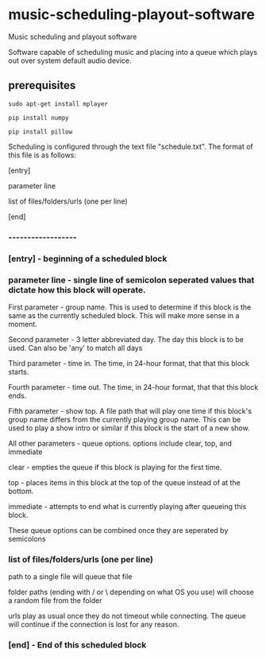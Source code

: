 # music-scheduling-playout-software
Music scheduling and playout software

Software capable of scheduling music and placing into a queue which plays out over system default audio device.

## prerequisites

`sudo apt-get install mplayer`

`pip install numpy`

`pip install pillow`

Scheduling is configured through the text file "schedule.txt". The format of this file is as follows:

[entry]

parameter line

list of files/folders/urls (one per line)

[end]

### ------------------

### [entry] - beginning of a scheduled block

### parameter line - single line of semicolon seperated values that dictate how this block will operate.

First parameter - group name. This is used to determine if this block is the same as the currently scheduled block. This will make more sense in a moment.

Second parameter - 3 letter abbreviated day. The day this block is to be used. Can also be 'any' to match all days

Third parameter - time in. The time, in 24-hour format, that that this block starts.

Fourth parameter - time out. The time, in 24-hour format, that that this block ends.

Fifth parameter - show top. A file path that will play one time if this block's group name differs from the currently playing group name. This can be used to play a show intro or similar if this block is the start of a new show.

All other parameters - queue options. options include clear, top, and immediate

clear - empties the queue if this block is playing for the first time.

top - places items in this block at the top of the queue instead of at the bottom. 

immediate - attempts to end what is currently playing after queueing this block. 

These queue options can be combined once they are seperated by semicolons

### list of files/folders/urls (one per line)

path to a single file will queue that file

folder paths (ending with / or \ depending on what OS you use) will choose a random file from the folder

urls play as usual once they do not timeout while connecting. The queue will continue if the connection is lost for any reason.

### [end] - End of this scheduled block
